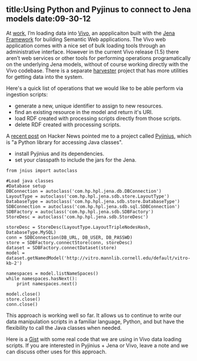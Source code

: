 title:Using Python and Pyjinus to connect to Jena models
date:09-30-12
----

At [work](http://library.brown.edu/), I’m loading data into [Vivo](http://vivoweb.org/), an appplicaiton built with the [Jena Framework](http://jena.apache.org/) for building Semantic Web applications.  The Vivo web application comes with a nice set of bulk loading tools through an administrative interface.  However in the current Vivo release (1.5) there aren’t web services or other tools for performing operations programatically on the underlying Jena models, without of course working directly with the Vivo codebase.  There is a separate [harvester](https://github.com/vivo-project/VIVO-Harvester) project that has more utilities for getting data into the system.    

Here's a quick list of operations that we would like to be able perform via ingestion scripts:
 * generate a new, unique identifier to assign to new resources.  
 * find an existing resource in the model and return it's URI.  
 * load RDF created with processing scripts directly from those scripts. 
 * delete RDF created with processing scripts.  

A [recent post](http://news.ycombinator.com/item?id=4407624) on Hacker News pointed me to a project called [Pyjinius](http://pyjnius.readthedocs.org/en/latest/index.html), which is "a Python library for accessing Java classes".  

 * install Pyjinius and its dependencies.   
 * set your classpath to include the jars for the Jena.  

```
from jnius import autoclass

#Load java classes
#Database setup
DBConnection = autoclass('com.hp.hpl.jena.db.DBConnection')
LayoutType = autoclass('com.hp.hpl.jena.sdb.store.LayoutType')
DatabaseType = autoclass('com.hp.hpl.jena.sdb.store.DatabaseType')
SDBConnection = autoclass('com.hp.hpl.jena.sdb.sql.SDBConnection')
SDBFactory = autoclass('com.hp.hpl.jena.sdb.SDBFactory')
StoreDesc = autoclass('com.hp.hpl.jena.sdb.StoreDesc')

storeDesc = StoreDesc(LayoutType.LayoutTripleNodesHash, DatabaseType.MySQL)
conn = SDBConnection(DB_URL, DB_USER, DB_PASSWD)
store = SDBFactory.connectStore(conn, storeDesc)
dataset = SDBFactory.connectDataset(store)
model = dataset.getNamedModel('http://vitro.mannlib.cornell.edu/default/vitro-kb-2')

namespaces = model.listNameSpaces()
while namespaces.hasNext():
    print namespaces.next()

model.close()
store.close()
conn.close()
```

This approach is working well so far.  It allows us to continue to write our data manipulation scripts in a familiar language, Python, and but have the flexibility to call the Java classes when needed.  

Here is a [Gist](https://gist.github.com/3784363) with some real code that we are using in Vivo data loading scripts.  If you are interested in Pyjinius + Jena or Vivo, leave a note and we can discuss other uses for this approach.  